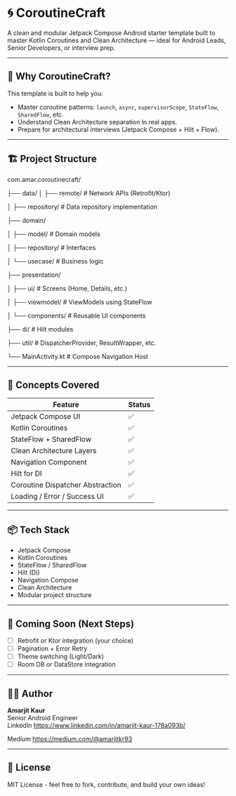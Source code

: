 # 🌀 CoroutineCraft

A clean and modular Jetpack Compose Android starter template built to master Kotlin Coroutines and Clean Architecture — ideal for Android Leads, Senior Developers, or interview prep.

---

## 🚀 Why CoroutineCraft?

This template is built to help you:
- Master coroutine patterns: `launch`, `async`, `supervisorScope`, `StateFlow`, `SharedFlow`, etc.
- Understand Clean Architecture separation in real apps.
- Prepare for architectural interviews (Jetpack Compose + Hilt + Flow).

---

## 🏗️ Project Structure

com.amar.coroutinecraft/

├── data/
│ ├── remote/ # Network APIs (Retrofit/Ktor)

│ ├── repository/ # Data repository implementation

├── domain/

│ ├── model/ # Domain models

│ ├── repository/ # Interfaces

│ └── usecase/ # Business logic

├── presentation/

│ ├── ui/ # Screens (Home, Details, etc.)

│ ├── viewmodel/ # ViewModels using StateFlow

│ └── components/ # Reusable UI components

├── di/ # Hilt modules

├── util/ # DispatcherProvider, ResultWrapper, etc.

└── MainActivity.kt # Compose Navigation Host



---

## 🧠 Concepts Covered

| Feature                     | Status |
|----------------------------|--------|
| Jetpack Compose UI         | ✅     |
| Kotlin Coroutines           | ✅     |
| StateFlow + SharedFlow      | ✅     |
| Clean Architecture Layers   | ✅     |
| Navigation Component        | ✅     |
| Hilt for DI                 | ✅     |
| Coroutine Dispatcher Abstraction | ✅ |
| Loading / Error / Success UI | ✅     |

---

## 📦 Tech Stack

- Jetpack Compose
- Kotlin Coroutines
- StateFlow / SharedFlow
- Hilt (DI)
- Navigation Compose
- Clean Architecture
- Modular project structure

---

## 🧪 Coming Soon (Next Steps)

- [ ] Retrofit or Ktor integration (your choice)
- [ ] Pagination + Error Retry
- [ ] Theme switching (Light/Dark)
- [ ] Room DB or DataStore integration

---

## 👨‍💻 Author

**Amarjit Kaur**  
Senior Android Engineer  
LinkedIn 
https://www.linkedin.com/in/amarjit-kaur-178a093b/


Medium 
https://medium.com/@amarjitkr93

---

## 📄 License

MIT License - feel free to fork, contribute, and build your own ideas!

